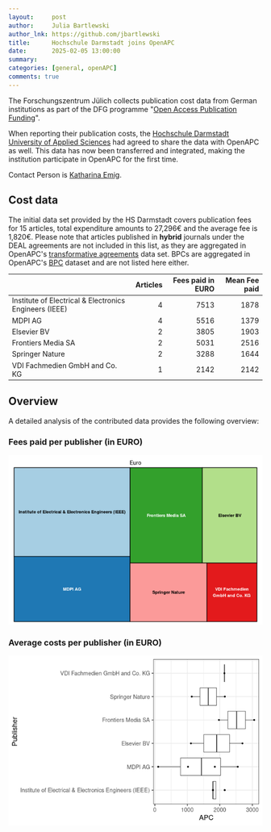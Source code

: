 ```yaml
---
layout:     post
author:     Julia Bartlewski
author_lnk: https://github.com/jbartlewski
title:      Hochschule Darmstadt joins OpenAPC
date:       2025-02-05 13:00:00
summary:    
categories: [general, openAPC]
comments: true
---
```





The Forschungszentrum Jülich collects publication cost data from German institutions as part of the DFG programme "[Open Access Publication Funding](https://www.fz-juelich.de/en/zb/open-science/open-access/monitoring-dfg-oa-publication-funding)".

When reporting their publication costs, the [Hochschule Darmstadt University of Applied Sciences](https://h-da.de/en/) had agreed to share the data with OpenAPC as well. This data has now been transferred and integrated, making the institution participate in OpenAPC for the first time.

Contact Person is [Katharina Emig](mailto:open-access.bib@h-da.de).


## Cost data



The initial data set provided by the HS Darmstadt covers publication fees for 15 articles, total expenditure amounts to 27,296€ and the average fee is 1,820€. Please note that articles published in **hybrid** journals under the DEAL agreements are not included in this list, as they are aggregated in OpenAPC's [transformative agreements](https://github.com/OpenAPC/openapc-de/tree/master/data/transformative_agreements) data set. BPCs are aggregated in OpenAPC's [BPC](https://github.com/OpenAPC/openapc-de/blob/master/data/bpc.csv) dataset and are not listed here either.




|                                                       | Articles| Fees paid in EURO| Mean Fee paid|
|:------------------------------------------------------|--------:|-----------------:|-------------:|
|Institute of Electrical & Electronics Engineers (IEEE) |        4|              7513|          1878|
|MDPI AG                                                |        4|              5516|          1379|
|Elsevier BV                                            |        2|              3805|          1903|
|Frontiers Media SA                                     |        2|              5031|          2516|
|Springer Nature                                        |        2|              3288|          1644|
|VDI Fachmedien GmbH and Co. KG                         |        1|              2142|          2142|



## Overview

A detailed analysis of the contributed data provides the following overview:

### Fees paid per publisher (in EURO)

![plot of chunk tree_hs_darmstadt_2025_02_17_full](/figure/tree_hs_darmstadt_2025_02_17_full-1.png)

###  Average costs per publisher (in EURO)

![plot of chunk box_hs_darmstadt_2025_02_17_publisher_full](/figure/box_hs_darmstadt_2025_02_17_publisher_full-1.png)
